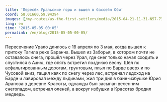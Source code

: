 ```yaml
---
title: 'Пересёк Уральские горы и вышел в бассейн Оби'
coord: 58.01660,59.94394
images: [/my-routes/as-the-first-settlers/media/2015-04-21-11-31-N57-737979E57-715923-1709, /my-routes/as-the-first-settlers/media/2015-04-25-12-20-N57-745651E57-745268-1738, /my-routes/as-the-first-settlers/media/2015-05-02-09-57-N57-895409E59-446791-1936]
lang: en
time: '2015-05-05 00:05'
permalink: /en/blog/2015-05-05-00-05/
---
```


Пересечение Урало длилось с 19&nbsp;апреля по 3&nbsp;мая, когда вышел к притоку Тагила реке Баранча. Вышел из Заборья, в котором почти не оставалось снега, прошёл через Урал, где снег только начал сходить и спустился в Азию, где опять встретил позднюю весну. Шёл по асфальтированным дорогам, грунтовым, плыл по Барде вверх и по Чусовой вниз, тащил каяк по снегу через лес, встречал ледоход на Барде и лавировал между льдинами, жил три дня в бане-избушке Юрия Арапова в деревне Красоты, однажды был засыпан весенним снегопадом, встречал оленей, а вокруг избушки в Красотах бродил медведь.
